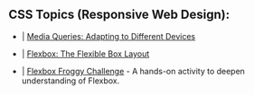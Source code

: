 ## CSS Topics (Responsive Web Design):

- | [Media Queries: Adapting to Different Devices](./css-topics/media-queries-adapting-to-different-devices.md)

- | [Flexbox: The Flexible Box Layout](./css-topics/flexbox-the-flexible-box-layout.md)

- | [Flexbox Froggy Challenge](http://flexboxfroggy.com/) - A hands-on activity to deepen understanding of Flexbox.
